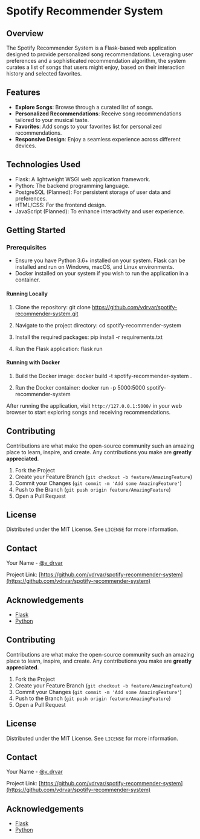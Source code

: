 # Spotify Recommender System

## Overview
The Spotify Recommender System is a Flask-based web application designed to provide personalized song recommendations. Leveraging user preferences and a sophisticated recommendation algorithm, the system curates a list of songs that users might enjoy, based on their interaction history and selected favorites.

## Features
- **Explore Songs**: Browse through a curated list of songs.
- **Personalized Recommendations**: Receive song recommendations tailored to your musical taste.
- **Favorites**: Add songs to your favorites list for personalized recommendations.
- **Responsive Design**: Enjoy a seamless experience across different devices.

## Technologies Used
- Flask: A lightweight WSGI web application framework.
- Python: The backend programming language.
- PostgreSQL (Planned): For persistent storage of user data and preferences.
- HTML/CSS: For the frontend design.
- JavaScript (Planned): To enhance interactivity and user experience.

## Getting Started

### Prerequisites
- Ensure you have Python 3.6+ installed on your system. Flask can be installed and run on Windows, macOS, and Linux environments.
- Docker installed on your system if you wish to run the application in a container.

#### Running Locally
1. Clone the repository:
git clone https://github.com/vdrvar/spotify-recommender-system.git

2. Navigate to the project directory:
cd spotify-recommender-system

3. Install the required packages:
pip install -r requirements.txt

4. Run the Flask application:
flask run

#### Running with Docker
1. Build the Docker image:
docker build -t spotify-recommender-system .

2. Run the Docker container:
docker run -p 5000:5000 spotify-recommender-system

After running the application, visit `http://127.0.0.1:5000/` in your web browser to start exploring songs and receiving recommendations.

## Contributing
Contributions are what make the open-source community such an amazing place to learn, inspire, and create. Any contributions you make are **greatly appreciated**.

1. Fork the Project
2. Create your Feature Branch (`git checkout -b feature/AmazingFeature`)
3. Commit your Changes (`git commit -m 'Add some AmazingFeature'`)
4. Push to the Branch (`git push origin feature/AmazingFeature`)
5. Open a Pull Request

## License
Distributed under the MIT License. See `LICENSE` for more information.

## Contact
Your Name - [@v_drvar](https://twitter.com/v_drvar)

Project Link: [https://github.com/vdrvar/spotify-recommender-system](https://github.com/vdrvar/spotify-recommender-system)

## Acknowledgements
- [Flask](https://flask.palletsprojects.com/)
- [Python](https://www.python.org/)


## Contributing
Contributions are what make the open-source community such an amazing place to learn, inspire, and create. Any contributions you make are **greatly appreciated**.

1. Fork the Project
2. Create your Feature Branch (`git checkout -b feature/AmazingFeature`)
3. Commit your Changes (`git commit -m 'Add some AmazingFeature'`)
4. Push to the Branch (`git push origin feature/AmazingFeature`)
5. Open a Pull Request

## License
Distributed under the MIT License. See `LICENSE` for more information.

## Contact
Your Name - [@v_drvar](https://twitter.com/yourtwitter)

Project Link: [https://github.com/vdrvar/spotify-recommender-system](https://github.com/vdrvar/spotify-recommender-system)

## Acknowledgements
- [Flask](https://flask.palletsprojects.com/)
- [Python](https://www.python.org/)
